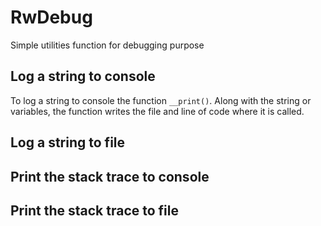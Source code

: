 RwDebug
=======

Simple utilities function for debugging purpose

Log a string to console
-----------------------

To log a string to console the function `__print()`. Along with the string or variables, the function writes the file and line of code where it is called.

Log a string to file
--------------------

Print the stack trace to console
---------------------------------

Print the stack trace to file
-----------------------------
